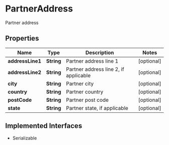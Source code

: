 

# PartnerAddress

Partner address

## Properties

Name | Type | Description | Notes
------------ | ------------- | ------------- | -------------
**addressLine1** | **String** | Partner address line 1 |  [optional]
**addressLine2** | **String** | Partner address line 2, if applicable |  [optional]
**city** | **String** | Partner city |  [optional]
**country** | **String** | Partner country |  [optional]
**postCode** | **String** | Partner post code |  [optional]
**state** | **String** | Partner state, if applicable |  [optional]


## Implemented Interfaces

* Serializable


